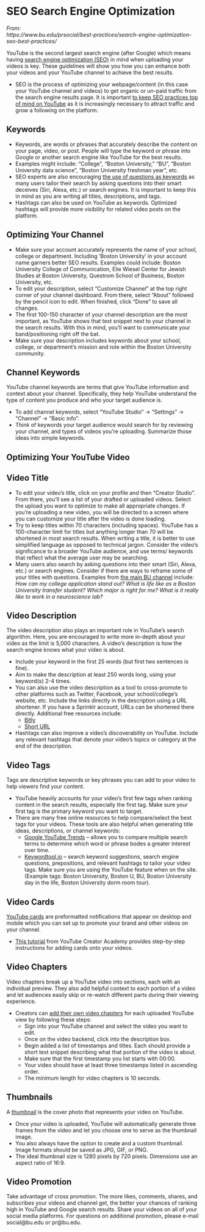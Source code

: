 <!--~~~~~~~~~~~~~~~~~~~~~~~~~~~~~~~~~~~~~~~~~~~~~~~~~~~~~~~~~~~~~~~~~~~~~~~~~~~~~~~~~~~~~~~~~~~~-->
<h1>SEO Search Engine Optimization</h1>
<cite>From:<br>
https://www.bu.edu/prsocial/best-practices/search-engine-optimization-seo-best-practices/
</cite>
<!--~~~~~~~~~~~~~~~~~~~~~~~~~~~~~~~~~~~~~~~~~~~~~~~~~~~~~~~~~~~~~~~~~~~~~~~~~~~~~~~~~~~~~~~~~~~~-->
<p>YouTube is the second largest search engine (after Google) which means having 
<a href="">search engine optimization (SEO)</a> in mind when uploading your videos 
is key. These guidelines will show you how you can enhance both your videos and 
your YouTube channel to achieve the best results.</p>

<ul>
  <li>SEO is the process of optimizing your webpage/content (in this case your YouTube 
    channel and videos) to get organic or un-paid traffic from the search engine results 
	page. It is important <a href="https://backlinko.com/video-seo-guide" 
	target="_blank" rel="noopenner noreferrer">to keep SEO 
	practices top of mind on YouTube</a> as it is increasingly necessary to attract 
	traffic and grow a following on the platform.</li>
</ul>
<!--~~~~~~~~~~~~~~~~~~~~~~~~~~~~~~~~~~~~~~~~~~~~~~~~~~~~~~~~~~~~~~~~~~~~~~~~~~~~~~~~~~~~~~~~~~~~-->
<h2>Keywords</h2>
<!--~~~~~~~~~~~~~~~~~~~~~~~~~~~~~~~~~~~~~~~~~~~~~~~~~~~~~~~~~~~~~~~~~~~~~~~~~~~~~~~~~~~~~~~~~~~~-->
<ul>
  <li>Keywords, are words or phrases that accurately describe the content on your page, 
    video, or post. People will type the keyword or phrase into Google or another search 
	engine like YouTube for the best results.</li>
  <li>Examples might include: “College”, “Boston University,” “BU”, “Boston University 
    data science”, “Boston University freshman year”, etc.</li>
  <li>SEO experts are also encouraging 
    <a href="https://www.searchenginejournal.com/questions-keywords-how-should-you-optimize-your-content/322877/#close" target="_blank" rel="noopenner noreferrer">
	the use of questions as keywords</a> as many users tailor their search by asking 
	questions into their smart deceives (Siri, Alexa, etc.) or search engines. It is 
	important to keep this in mind as you are writing all titles, descriptions, and tags.</li>
  <li>Hashtags can also be used on YouTube as keywords. Optimized hashtags will provide 
  more visibility for related video posts on the platform.</li>
</ul>
<!--~~~~~~~~~~~~~~~~~~~~~~~~~~~~~~~~~~~~~~~~~~~~~~~~~~~~~~~~~~~~~~~~~~~~~~~~~~~~~~~~~~~~~~~~~~~~-->
<h2>Optimizing Your Channel</h2>
<!--~~~~~~~~~~~~~~~~~~~~~~~~~~~~~~~~~~~~~~~~~~~~~~~~~~~~~~~~~~~~~~~~~~~~~~~~~~~~~~~~~~~~~~~~~~~~-->
<ul>
  <li>Make sure your account accurately represents the name of your school, college or 
    department. Including ‘Boston University’ in your account name garners better SEO 
	results. Examples could include: Boston University College of Communication, Elie 
	Wiesel Center for Jewish Studies at Boston University, Questrom School of Business, 
	Boston University, etc.</li>
  <li>To edit your description, select “Customize Channel” at the top right corner of 
    your channel dashboard. From there, select “About” followed by the pencil icon to 
	edit. When finished, click “Done” to save all changes.</li>
  <li>The first 100-150 character of your channel description are the most important, as 
    YouTube shows that text snippet next to your channel in the search results. With this 
	in mind, you’ll want to communicate your band/positioning right off the bat.</li>
  <li>Make sure your description includes keywords about your school, college, or department’s 
    mission and role within the Boston University community.</li>
</ul>


<!--~~~~~~~~~~~~~~~~~~~~~~~~~~~~~~~~~~~~~~~~~~~~~~~~~~~~~~~~~~~~~~~~~~~~~~~~~~~~~~~~~~~~~~~~~~~~-->
<h2>Channel Keywords</h2>
<!--~~~~~~~~~~~~~~~~~~~~~~~~~~~~~~~~~~~~~~~~~~~~~~~~~~~~~~~~~~~~~~~~~~~~~~~~~~~~~~~~~~~~~~~~~~~~-->
<p>YouTube channel keywords are terms that give YouTube information and context about 
your channel. Specifically, they help YouTube understand the type of content you 
produce and who your target audience is.</p>
<ul>
  <li>To add channel keywords, select “YouTube Studio” -> “Settings” -> “Channel” -> “Basic info”.</li>
  <li>Think of keywords your target audience would search for by reviewing your channel, and 
    types of videos you’re uploading. Summarize those ideas into simple keywords.
  </li>
</ul>
<!--~~~~~~~~~~~~~~~~~~~~~~~~~~~~~~~~~~~~~~~~~~~~~~~~~~~~~~~~~~~~~~~~~~~~~~~~~~~~~~~~~~~~~~~~~~~~-->
<h2>Optimizing Your YouTube Video</h2>
<!--~~~~~~~~~~~~~~~~~~~~~~~~~~~~~~~~~~~~~~~~~~~~~~~~~~~~~~~~~~~~~~~~~~~~~~~~~~~~~~~~~~~~~~~~~~~~-->
<h2>Video Title</h2>
<!--~~~~~~~~~~~~~~~~~~~~~~~~~~~~~~~~~~~~~~~~~~~~~~~~~~~~~~~~~~~~~~~~~~~~~~~~~~~~~~~~~~~~~~~~~~~~-->
<ul>
  <li>To edit your video’s title, click on your profile and then “Creator Studio”. From 
    there, you’ll see a list of your drafted or uploaded videos. Select the upload you 
	want to optimize to make all appropriate changes. If you’re uploading a new video, 
	you will be directed to a screen where you can customize your title after the video 
	is done loading.</li>
  <li>Try to keep titles within 70 characters (including spaces). YouTube has a 100-character 
    limit for titles but anything longer than 70 will be shortened in most search results.
	When writing a title, it is better to use simplified language as opposed to technical 
	jargon. Consider the video’s significance to a broader YouTube audience, and use terms/
	keywords that reflect what the average user may be searching.</li>
  <li>Many users also search by asking questions into their smart (Siri, Alexa, etc.) or 
    search engines. Consider if there are ways to reframe some of your titles with questions. 
	Examples from <a href="https://www.youtube.com/user/bu" 
	target="_blank" rel="noopenner noreferrer">the main BU channel</a> include: 
	<i>How can my college application stand out?</i>
	<i>What is life like as a Boston University transfer student?</i> 
	<i>Which major is right for me?</i>
	<i>What is it really like to work in a neuroscience lab?</i>
  </li>
</ul>
<!--~~~~~~~~~~~~~~~~~~~~~~~~~~~~~~~~~~~~~~~~~~~~~~~~~~~~~~~~~~~~~~~~~~~~~~~~~~~~~~~~~~~~~~~~~~~~-->
<h2>Video Description</h2>
<!--~~~~~~~~~~~~~~~~~~~~~~~~~~~~~~~~~~~~~~~~~~~~~~~~~~~~~~~~~~~~~~~~~~~~~~~~~~~~~~~~~~~~~~~~~~~~-->
<p>The video description also plays an important role in YouTube’s search algorithm. 
Here, you are encouraged to write more in-depth about your video as the limit is 
5,000 characters. A video’s description is how the search engine knows what your 
video is about.</p>
<ul>
  <li>Include your keyword in the first 25 words (but first two sentences is fine).</li>
  <li>Aim to make the description at least 250 words long, using your keyword(s) 2-4 times.</li>
  <li>You can also use the video description as a tool to cross-promote to other platforms 
  such as Twitter, Facebook, your school/college’s website, etc. Include the links directly 
  in the description using a URL shortener. If you have a Sprinklr account, URLs can be 
  shortened there directly. Additional free resources include:
  <ul>
    <li><a href="https://bitly.com/" target="_blank" rel="noopenner noreferrer">Bitly</a></li>
	<li><a href="https://www.shorturl.at/" target="_blank" rel="noopenner noreferrer">Short URL</a></li>
  </ul>
 </li>
 <li>Hashtags can also improve a video’s discoverability on YouTube. Include any relevant 
   hashtags that denote your video’s topics or category at the end of the description.</li>
</ul>
<!--~~~~~~~~~~~~~~~~~~~~~~~~~~~~~~~~~~~~~~~~~~~~~~~~~~~~~~~~~~~~~~~~~~~~~~~~~~~~~~~~~~~~~~~~~~~~-->
<h2>Video Tags</h2>
<!--~~~~~~~~~~~~~~~~~~~~~~~~~~~~~~~~~~~~~~~~~~~~~~~~~~~~~~~~~~~~~~~~~~~~~~~~~~~~~~~~~~~~~~~~~~~~-->
<p>Tags are descriptive keywords or key phrases you can add to your video to help viewers 
find your content.</p>
<ul>
  <li>YouTube heavily accounts for your video’s first few tags when ranking content in the search results, especially the first tag. Make sure your first tag is the primary keyword you want to target.</li>
  <li>There are many free online resources to help compare/select the best tags for your videos. These tools are also helpful when generating title ideas, descriptions, or channel keywords:
  <ul>
    <li><a href="https://trends.google.com/trends/explore?gprop=youtube" 
	  target="_blank" rel="noopenner noreferrer">
	  Google YouTube Trends</a> – allows you to compare multiple search terms to determine 
	  which word or phrase bodes a greater interest over time.</li>
	<li><a href="https://keywordtool.io/" target="_blank" rel="noopenner noreferrer">
	  Keywordtool.io</a> – search 
	  keyword suggestions, search engine questions, prepositions, and relevant hashtags to 
	  tailor your video tags. Make sure you are using the YouTube feature when on the site. 
	  (Example tags: Boston University, Boston U, BU, Boston University day in the life, 
	  Boston University dorm room tour).</li>
  </ul>
  </li>
</ul>
<!--~~~~~~~~~~~~~~~~~~~~~~~~~~~~~~~~~~~~~~~~~~~~~~~~~~~~~~~~~~~~~~~~~~~~~~~~~~~~~~~~~~~~~~~~~~~~-->
<h2>Video Cards</h2>
<!--~~~~~~~~~~~~~~~~~~~~~~~~~~~~~~~~~~~~~~~~~~~~~~~~~~~~~~~~~~~~~~~~~~~~~~~~~~~~~~~~~~~~~~~~~~~~-->
<p><a href="https://backlinko.com/hub/youtube/cards" 
target="_blank" rel="noopenner noreferrer">YouTube cards</a> are preformatted 
notifications that appear on desktop and mobile which you can set up to promote your 
brand and other videos on your channel.</p>
<ul>
  <li><a href="https://creatoracademy.youtube.com/page/lesson/cards#strategies-zippy-link-1" 
    target="_blank" rel="noopenner noreferrer">This tutorial</a> from YouTube Creator 
	Academy provides step-by-step instructions for adding cards onto your videos.</li>
</ul>
<!--~~~~~~~~~~~~~~~~~~~~~~~~~~~~~~~~~~~~~~~~~~~~~~~~~~~~~~~~~~~~~~~~~~~~~~~~~~~~~~~~~~~~~~~~~~~~-->
<h2>Video Chapters</h2>
<!--~~~~~~~~~~~~~~~~~~~~~~~~~~~~~~~~~~~~~~~~~~~~~~~~~~~~~~~~~~~~~~~~~~~~~~~~~~~~~~~~~~~~~~~~~~~~-->
<p>Video chapters break up a YouTube video into sections, each with an individual preview. 
They also add helpful context to each portion of a video and let audiences easily skip or 
re-watch different parts during their viewing experience.</p>

<ul>
  <li>Creators can <a href="https://www.youtube.com/watch?v=b1Fo_M_tj6w&t=1s" 
    target="_blank" rel="noopenner noreferrer">
    add their own video chapters</a> for each uploaded YouTube view by following these steps:
    <ul>
	  <li>Sign into your YouTube channel and select the video you want to edit.</li>
	  <li>Once on the video backend, click into the description box.</li>
	  <li>Begin added a list of timestamps and titles. Each should provide a short text 
	    snippet describing what that portion of the video is about.</li>
	  <li>Make sure that the first timestamp you list starts with 00:00.</li>
	  <li>Your video should have at least three timestamps listed in ascending order.</li>
	  <li>The minimum length for video chapters is 10 seconds.</li>
    </ul>
  </li>
</ul>
<!--~~~~~~~~~~~~~~~~~~~~~~~~~~~~~~~~~~~~~~~~~~~~~~~~~~~~~~~~~~~~~~~~~~~~~~~~~~~~~~~~~~~~~~~~~~~~-->
<h2>Thumbnails</h2>
<!--~~~~~~~~~~~~~~~~~~~~~~~~~~~~~~~~~~~~~~~~~~~~~~~~~~~~~~~~~~~~~~~~~~~~~~~~~~~~~~~~~~~~~~~~~~~~-->
<p>A <a href="https://support.google.com/youtube/answer/72431" target="_blank" 
rel="noopenner noreferrer">thumbnail</a> is the cover photo that represents your 
video on YouTube.</p>
<ul>
  <li>Once your video is uploaded, YouTube will automatically generate three frames 
    from the video and let you choose one to serve as the thumbnail image.</li>
  <li>You also always have the option to create and a custom thumbnail. Image 
    formats should be saved as JPG, GIF, or PNG.</li>
  <li>The ideal thumbnail size is 1280 pixels by 720 pixels. Dimensions use an 
    aspect ratio of 16:9.</li>
</ul>
<!--~~~~~~~~~~~~~~~~~~~~~~~~~~~~~~~~~~~~~~~~~~~~~~~~~~~~~~~~~~~~~~~~~~~~~~~~~~~~~~~~~~~~~~~~~~~~-->
<h2>Video Promotion</h2>
<!--~~~~~~~~~~~~~~~~~~~~~~~~~~~~~~~~~~~~~~~~~~~~~~~~~~~~~~~~~~~~~~~~~~~~~~~~~~~~~~~~~~~~~~~~~~~~-->
<p>Take advantage of cross promotion. The more likes, comments, shares, and subscribes 
your videos and channel get, the better your chances of ranking high in YouTube and 
Google search results. Share your videos on all of your social media platforms. For 
questions on additional promotion, please e-mail social@bu.edu or pr@bu.edu.</p>
